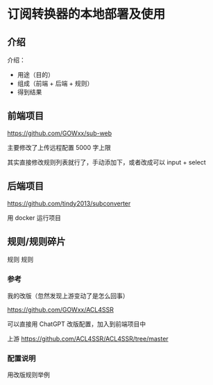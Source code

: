 # 订阅转换器的本地部署及使用

## 介绍

介绍：
- 用途（目的）
- 组成（前端 + 后端 + 规则）
- 得到结果

## 前端项目

https://github.com/GOWxx/sub-web

主要修改了上传远程配置 5000 字上限

其实直接修改规则列表就行了，手动添加下，或者改成可以 input + select


## 后端项目

https://github.com/tindy2013/subconverter

用 docker 运行项目

## 规则/规则碎片

规则 规则
### 参考
我的改版（忽然发现上游变动了是怎么回事）

https://github.com/GOWxx/ACL4SSR

可以直接用 ChatGPT 改版配置，加入到前端项目中

上游
https://github.com/ACL4SSR/ACL4SSR/tree/master

### 配置说明

用改版规则举例